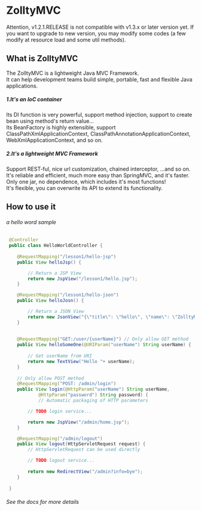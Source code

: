 ZolltyMVC
==========

Attention, v1.2.1.RELEASE is not compatible with v1.3.x or later version yet. If you want to upgrade to new version,
 you may modify some codes (a few modify at resource load and some util methods).

What is ZolltyMVC 
----------------------------

The ZolltyMVC is a lightweight Java MVC Framework.  
It can help development teams build simple, portable, fast and flexible Java applications.
 
##### 1.It's an IoC container 
Its DI function is very powerful, support method injection, support to create bean using method's return value...  
Its BeanFactory is highly extensible, support ClassPathXmlApplicationContext, ClassPathAnnotationApplicationContext, WebXmlApplicationContext, and so on. 
 
##### 2.It's a lightweight MVC Framework 
Support REST-ful, nice url customization, chained interceptor, ...and so on.  
It's reliable and efficient, much more easy than SpringMVC, and it's faster.  
Only one jar, no dependence, which includes it's most functions!  
It's flexible, you can overwrite its API to extend its functionality.   


How to use it 
---------------------------------------

###### a hello word sample  
```java
 @Controller
 public class HelloWorldController {
    
    @RequestMapping("/lesson1/hello-jsp")
    public View helloJsp() {

        // Return a JSP View
        return new JspView("/lesson1/hello.jsp");
    }

    @RequestMapping("/lesson1/hello-json")
    public View helloJosn() {

        // Return a JSON View
        return new JsonView("{\"title\": \"hello\", \"name\": \"ZolltyMVC\"}");
    }
    
    
    @RequestMapping("GET:/user/{userName}") // Only allow GET method 
    public View helloSomeOne(@URIParam("userName") String userName) {
        
        // Get userName from URI
        return new TextView("Hello "+ userName);
    }
    
	// Only allow POST method 
    @RequestMapping("POST: /admin/login")
    public View login(@HttpParam("userName") String userName, 
            @HttpParam("password") String password) { 
            // Automatic packaging of HTTP parameters

        // TODO login service...

        return new JspView("/admin/home.jsp");
    }

    @RequestMapping("/admin/logout")
    public View logout(HttpServletRequest request) { 
    	// HttpServletRequest can be used directly

        // TODO logout service...
        
        return new RedirectView("/admin?info=bye");
    }
    
 }
```
###### See the docs for more details  
